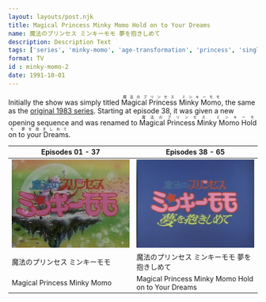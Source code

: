 ```yaml
---
layout: layouts/post.njk
title: Magical Princess Minky Momo Hold on to Your Dreams
name: 魔法のプリンセス ミンキーモモ 夢を抱きしめて
description: Description Text
tags: ['series', 'minky-momo', 'age-transformation', 'princess', 'single heroine']
format: TV
id : minky-momo-2
date: 1991-10-01
---
```


Initially the show was simply titled <ruby>Magical Princess Minky Momo<rt>魔法のプリンセス ミンキーモモ</rt></ruby>, the same as the <a href="/series/minky-momo/">original 1983 series</a>. Starting at episode 38, it was given a new opening sequence and was renamed to <ruby>Magical Princess Minky Momo Hold on to your Dreams<rt>魔法のプリンセス ミンキーモモ 夢を抱きしめて</rt></ruby>.

| Episodes 01 - 37 | Episodes 38 - 65 |
| ----------- | ----------- |
| ![alt text](/media/minky-momo-2/titlecard1.jpg) | ![OP2](/media//minky-momo-2/titlecard2.jpg) |
| 魔法のプリンセス ミンキーモモ | 魔法のプリンセス ミンキーモモ 夢を抱きしめて |
| Magical Princess Minky Momo | Magical Princess Minky Momo Hold on to Your Dreams |

